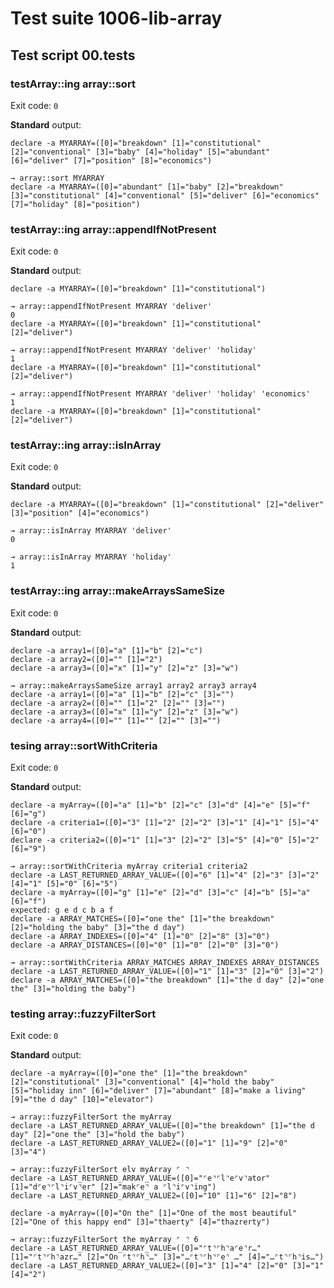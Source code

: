 # Test suite 1006-lib-array

## Test script 00.tests

### testArray::ing array::sort

Exit code: `0`

**Standard** output:

```plaintext
declare -a MYARRAY=([0]="breakdown" [1]="constitutional" [2]="conventional" [3]="baby" [4]="holiday" [5]="abundant" [6]="deliver" [7]="position" [8]="economics")

→ array::sort MYARRAY
declare -a MYARRAY=([0]="abundant" [1]="baby" [2]="breakdown" [3]="constitutional" [4]="conventional" [5]="deliver" [6]="economics" [7]="holiday" [8]="position")
```

### testArray::ing array::appendIfNotPresent

Exit code: `0`

**Standard** output:

```plaintext
declare -a MYARRAY=([0]="breakdown" [1]="constitutional")

→ array::appendIfNotPresent MYARRAY 'deliver'
0
declare -a MYARRAY=([0]="breakdown" [1]="constitutional" [2]="deliver")

→ array::appendIfNotPresent MYARRAY 'deliver' 'holiday'
1
declare -a MYARRAY=([0]="breakdown" [1]="constitutional" [2]="deliver")

→ array::appendIfNotPresent MYARRAY 'deliver' 'holiday' 'economics'
1
declare -a MYARRAY=([0]="breakdown" [1]="constitutional" [2]="deliver")
```

### testArray::ing array::isInArray

Exit code: `0`

**Standard** output:

```plaintext
declare -a MYARRAY=([0]="breakdown" [1]="constitutional" [2]="deliver" [3]="position" [4]="economics")

→ array::isInArray MYARRAY 'deliver'
0

→ array::isInArray MYARRAY 'holiday'
1
```

### testArray::ing array::makeArraysSameSize

Exit code: `0`

**Standard** output:

```plaintext
declare -a array1=([0]="a" [1]="b" [2]="c")
declare -a array2=([0]="" [1]="2")
declare -a array3=([0]="x" [1]="y" [2]="z" [3]="w")

→ array::makeArraysSameSize array1 array2 array3 array4
declare -a array1=([0]="a" [1]="b" [2]="c" [3]="")
declare -a array2=([0]="" [1]="2" [2]="" [3]="")
declare -a array3=([0]="x" [1]="y" [2]="z" [3]="w")
declare -a array4=([0]="" [1]="" [2]="" [3]="")
```

### tesing array::sortWithCriteria

Exit code: `0`

**Standard** output:

```plaintext
declare -a myArray=([0]="a" [1]="b" [2]="c" [3]="d" [4]="e" [5]="f" [6]="g")
declare -a criteria1=([0]="3" [1]="2" [2]="2" [3]="1" [4]="1" [5]="4" [6]="0")
declare -a criteria2=([0]="1" [1]="3" [2]="2" [3]="5" [4]="0" [5]="2" [6]="9")

→ array::sortWithCriteria myArray criteria1 criteria2
declare -a LAST_RETURNED_ARRAY_VALUE=([0]="6" [1]="4" [2]="3" [3]="2" [4]="1" [5]="0" [6]="5")
declare -a myArray=([0]="g" [1]="e" [2]="d" [3]="c" [4]="b" [5]="a" [6]="f")
expected: g e d c b a f
declare -a ARRAY_MATCHES=([0]="one the" [1]="the breakdown" [2]="holding the baby" [3]="the d day")
declare -a ARRAY_INDEXES=([0]="4" [1]="0" [2]="8" [3]="0")
declare -a ARRAY_DISTANCES=([0]="0" [1]="0" [2]="0" [3]="0")

→ array::sortWithCriteria ARRAY_MATCHES ARRAY_INDEXES ARRAY_DISTANCES
declare -a LAST_RETURNED_ARRAY_VALUE=([0]="1" [1]="3" [2]="0" [3]="2")
declare -a ARRAY_MATCHES=([0]="the breakdown" [1]="the d day" [2]="one the" [3]="holding the baby")
```

### testing array::fuzzyFilterSort

Exit code: `0`

**Standard** output:

```plaintext
declare -a myArray=([0]="one the" [1]="the breakdown" [2]="constitutional" [3]="conventional" [4]="hold the baby" [5]="holiday inn" [6]="deliver" [7]="abundant" [8]="make a living" [9]="the d day" [10]="elevator")

→ array::fuzzyFilterSort the myArray
declare -a LAST_RETURNED_ARRAY_VALUE=([0]="the breakdown" [1]="the d day" [2]="one the" [3]="hold the baby")
declare -a LAST_RETURNED_ARRAY_VALUE2=([0]="1" [1]="9" [2]="0" [3]="4")

→ array::fuzzyFilterSort elv myArray ⌜ ⌝
declare -a LAST_RETURNED_ARRAY_VALUE=([0]="⌜e⌝⌜l⌝e⌜v⌝ator" [1]="d⌜e⌝⌜l⌝i⌜v⌝er" [2]="mak⌜e⌝ a ⌜l⌝i⌜v⌝ing")
declare -a LAST_RETURNED_ARRAY_VALUE2=([0]="10" [1]="6" [2]="8")

declare -a myArray=([0]="On the" [1]="One of the most beautiful" [2]="One of this happy end" [3]="thaerty" [4]="thazrerty")

→ array::fuzzyFilterSort the myArray ⌜ ⌝ 6
declare -a LAST_RETURNED_ARRAY_VALUE=([0]="⌜t⌝⌜h⌝a⌜e⌝r…" [1]="⌜t⌝⌜h⌝azr…" [2]="On ⌜t⌝⌜h⌝…" [3]="…⌜t⌝⌜h⌝⌜e⌝ …" [4]="…⌜t⌝⌜h⌝is…")
declare -a LAST_RETURNED_ARRAY_VALUE2=([0]="3" [1]="4" [2]="0" [3]="1" [4]="2")
```

